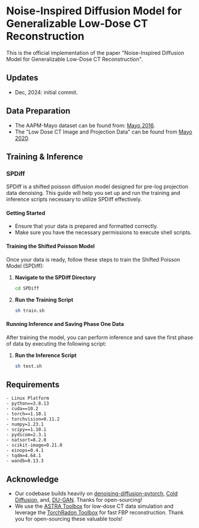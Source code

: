 # Noise-Inspired Diffusion Model for Generalizable Low-Dose CT Reconstruction
This is the official implementation of the paper "Noise-Inspired Diffusion Model for Generalizable Low-Dose CT Reconstruction".

## Updates
- Dec, 2024: initial commit.

## Data Preparation
- The AAPM-Mayo dataset can be found from: [Mayo 2016](https://ctcicblog.mayo.edu/2016-low-dose-ct-grand-challenge/). 
- The "Low Dose CT Image and Projection Data" can be found from [Mayo 2020](https://wiki.cancerimagingarchive.net/pages/viewpage.action?pageId=52758026#527580262a84e4aa87794b6583c78dccf041269f).

## Training & Inference

### SPDiff
SPDiff is a shifted poisson diffusion model designed for pre-log projection data denoising. This guide will help you set up and run the training and inference scripts necessary to utilize SPDiff effectively.
#### Getting Started
- Ensure that your data is prepared and formatted correctly.
- Make sure you have the necessary permissions to execute shell scripts.
#### Training the Shifted Poisson Model
Once your data is ready, follow these steps to train the Shifted Poisson Model (SPDiff):
1. **Navigate to the SPDiff Directory**
    ```bash
    cd SPDiff
    ```
2. **Run the Training Script**
    ```bash
    sh train.sh
    ```
#### Running Inference and Saving Phase One Data
After training the model, you can perform inference and save the first phase of data by executing the following script:
1. **Run the Inference Script**
    ```bash
    sh test.sh
    ```

## Requirements
```
- Linux Platform
- python==3.8.13
- cuda==10.2
- torch==1.10.1
- torchvision=0.11.2
- numpy=1.23.1
- scipy==1.10.1
- pydicom=2.3.1
- natsort=8.2.0
- scikit-image=0.21.0
- einops=0.4.1
- tqdm=4.64.1
- wandb=0.13.3
```

## Acknowledge
- Our codebase builds heavily on [denoising-diffusion-pytorch](https://github.com/lucidrains/denoising-diffusion-pytorch), [Cold Diffusion](https://github.com/arpitbansal297/Cold-Diffusion-Models), and, [DU-GAN](https://github.com/Hzzone/DU-GAN). Thanks for open-sourcing!
- We use the [ASTRA Toolbox](https://astra-toolbox.com/) for low-dose CT data simulation and leverage the [TorchRadon Toolbox](https://github.com/matteo-ronchetti/torch-radon) for fast FBP reconstruction. Thank you for open-sourcing these valuable tools!
